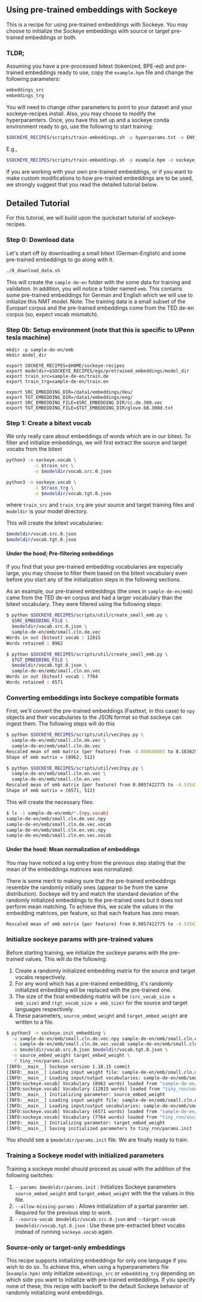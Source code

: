 ## Using pre-trained embeddings with Sockeye

This is a recipe for using pre-trained embeddings with Sockeye. You may choose to initialize the Sockeye embeddings with source or target pre-trained embeddings or both.

### TLDR;
Assuming you have a pre-processed bitext (tokenized, BPE-ed) and pre-trained embeddings ready to use, copy the `example.hpm` file and change the following parameters:

```bash
embeddings_src
embeddings_trg
``` 

You will need to change other parameters to point to your dataset and your sockeye-recipes install. Also, you may choose to modify the hyperparamters. Once, you have this set up and a sockeye conda environment ready to go, use the following to start training:

```bash
$SOCKEYE_RECIPES/scripts/train-embeddings.sh -p hyperparams.txt -e ENV_NAME [-d DEVICE]
```

E.g.,

```bash
$SOCKEYE_RECIPES/scripts/train-embeddings.sh -p example.hpm -e sockeye_cpu
```

If you are working with your own pre-trained embeddings, or if you want to make custom modifications to how pre-trained embeddings are to be used, we strongly suggest that you read the detailed tutorial below.

## Detailed Tutorial

For this tutorial, we will build upon the quickstart tutorial of sockeye-recipes.

### Step 0: Download data

Let's start off by downloading a small bitext (German-English) and some pre-trained embeddings to go along with it.

```bash
./0_download_data.sh
```

This will create the `sample-de-en` folder with the some data for training and validation.
In addition, you will notice a folder named `emb`. This contains some pre-trained embeddings for German and English which we will use to initialize this NMT model.
Note: The training data is a small subset of the Europarl corpus and the pre-trained embeddings come from the TED de-en corpus (so, expect vocab mismatch).

### Step 0b: Setup environment (note that this is specific to UPenn tesla machine)
```
mkdir -p sample-de-en/emb
mkdir model_dir

export SOCKEYE_RECIPES=$HOME/sockeye-recipes
export modeldir=$SOCKEYE_RECIPES/egs/pretrained_embeddings/model_dir
export train_src=sample-de-en/train.de
export train_trg=sample-de-en/train.en

export SRC_EMBEDDING_DIR=/data1/embeddings/deu/
export TGT_EMBEDDING_DIR=/data1/embeddings/eng/
export SRC_EMBEDDING_FILE=$SRC_EMBEDDING_DIR/cc.de.300.vec
export TGT_EMBEDDING_FILE=$TGT_EMBEDDING_DIR/glove.6B.300d.txt
```

### Step 1: Create a bitext vocab

We only really care about embeddings of words which are in our bitext. To filter and initialize embeddings, we will first extract the source and target vocabs from the bitext

```bash
python3 -m sockeye.vocab \
          -i $train_src \
          -o $modeldir/vocab.src.0.json

python3 -m sockeye.vocab \
          -i $train_trg \
          -o $modeldir/vocab.tgt.0.json
```

where `train_src` and `train_trg` are your source and target training files and `modeldir` is your model directory.

This will create the bitext vocabularies:

```bash
$modeldir/vocab.src.0.json
$modeldir/vocab.tgt.0.json
```

#### Under the hood; Pre-filtering embeddings
If you find that your pre-trained embedding vocabularies are especially large, you may choose to filter them based on the bitext vocabulary even before you start any of the initialization steps in the following sections. 

As an example, our pre-trained embeddings (the ones in `sample-de-en/emb`) came from the TED de-en corpus and had a larger vocabulary than the bitext vocabulary. They were filtered using the following steps:

```bash
$ python $SOCKEYE_RECIPES/scripts/util/create_small_emb.py \
  $SRC_EMBEDDING_FILE \
  $modeldir/vocab.src.0.json \
  sample-de-en/emb/small.cln.de.vec
Words in out (bitext) vocab : 12815
Words retained : 8962

$ python $SOCKEYE_RECIPES/scripts/util/create_small_emb.py \
  $TGT_EMBEDDING_FILE \
  $modeldir/vocab.tgt.0.json \
  sample-de-en/emb/small.cln.en.vec
Words in out (bitext) vocab : 7764
Words retained : 6571
```

### Converting embeddings into Sockeye compatible formats

First, we'll convert the pre-trained embeddings (Fasttext, in this case) to `npy` objects and their vocabularies to the JSON format so that sockeye can ingest them. The following steps will do this

```bash
$ python $SOCKEYE_RECIPES/scripts/util/vec2npy.py \
  sample-de-en/emb/small.cln.de.vec \
  sample-de-en/emb/small.cln.de.vec
Rescaled mean of emb matrix (per feature) from -0.004608003 to 8.183625e-11
Shape of emb matrix = (8962, 512)

$ python $SOCKEYE_RECIPES/scripts/util/vec2npy.py \
  sample-de-en/emb/small.cln.en.vec \
  sample-de-en/emb/small.cln.en.vec
Rescaled mean of emb matrix (per feature) from 0.0057422775 to -4.5354318e-11
Shape of emb matrix = (6571, 512)
```

This will create the necessary files:

```bash
$ ls -1 sample-de-en/emb/*.{npy,vocab}
sample-de-en/emb/small.cln.de.vec.npy
sample-de-en/emb/small.cln.de.vec.vocab
sample-de-en/emb/small.cln.en.vec.npy
sample-de-en/emb/small.cln.en.vec.vocab
```

#### Under the hood: Mean normalization of embeddings
You may have noticed a log entry from the previous step stating that the mean of the embeddings matrices was normalized.

There is some merit to making sure that the pre-trained embeddings resemble the randomly initially ones (appear to be from the same distribution). Sockeye will try and match the standard deviation of the randomly initialized embeddings to the pre-trained ones but it does not perform mean matching. To achieve this, we scale the values in the embedding matrices, per feature, so that each feature has zero mean.

```bash
Rescaled mean of emb matrix (per feature) from 0.0057422775 to -4.5354318e-11
```

### Initialize sockeye params with pre-trained values
Before starting training, we initialize the sockeye params with the pre-trained values. This will do the following: 

1. Create a randomly initialized embedding matrix for the source and target vocabs respectively.
2. For any word which has a pre-trained embedding, it's randomly initialized embedding will be replaced with the pre-trained one.
3. The size of the final embedding matrix will be `(src_vocab_size x emb_size)` and `(tgt_vocab_size x emb_size)` for the source and target languages respectively.  
4. These parameters, `source_embed_weight` and `target_embed_weight` are written to a file.

```bash
$ python3 -m sockeye.init_embedding \
  -w sample-de-en/emb/small.cln.de.vec.npy sample-de-en/emb/small.cln.en.vec.npy \
  -i sample-de-en/emb/small.cln.de.vec.vocab sample-de-en/emb/small.cln.en.vec.vocab \
  -o $modeldir/vocab.src.0.json $modeldir/vocab.tgt.0.json \
  -n source_embed_weight target_embed_weight \
  -f tiny_rnn/params.init
[INFO:__main__] Sockeye version 1.18.15 commit
[INFO:__main__] Loading input weight file: sample-de-en/emb/small.cln.de.vec.npy
[INFO:__main__] Loading input/output vocabularies: sample-de-en/emb/small.cln.de.vec.vocab tiny_rnn/vocab.src.0.json
[INFO:sockeye.vocab] Vocabulary (8962 words) loaded from "sample-de-en/emb/small.cln.de.vec.vocab"
[INFO:sockeye.vocab] Vocabulary (12815 words) loaded from "tiny_rnn/vocab.src.0.json"
[INFO:__main__] Initializing parameter: source_embed_weight
[INFO:__main__] Loading input weight file: sample-de-en/emb/small.cln.en.vec.npy
[INFO:__main__] Loading input/output vocabularies: sample-de-en/emb/small.cln.en.vec.vocab tiny_rnn/vocab.tgt.0.json
[INFO:sockeye.vocab] Vocabulary (6571 words) loaded from "sample-de-en/emb/small.cln.en.vec.vocab"
[INFO:sockeye.vocab] Vocabulary (7764 words) loaded from "tiny_rnn/vocab.tgt.0.json"
[INFO:__main__] Initializing parameter: target_embed_weight
[INFO:__main__] Saving initialized parameters to tiny_rnn/params.init
```

You should see a `$modeldir/params.init` file. We are finally ready to train.

### Training a Sockeye model with initialized parameters
Training a sockeye model should proceed as usual with the addition of the following switches:

1. `--params $modeldir/params.init` : Initializes Sockeye parameters `source_embed_weight` and `target_embed_weight` with the the values in this file.
2. `--allow-missing-params` : Allows initialization of a partial paramter set. Required for the previous step to work.
3. `--source-vocab $modeldir/vocab.src.0.json` and `--target-vocab $modeldir/vocab.tgt.0.json` : Use these pre-extracted bitext vocabs instead of running `sockeye.vocab` again.

### Source-only or target-only embeddings
This recipe supports initializing embeddings for only one language if you wish to do so. To achieve this, when using a hyperparameters file (`example.hpm)` only initialize `embeddings_src` or `embeddding_trg` depending on which side you want to initialize with pre-trained embeddings. If you specify none of these, this recipe with backoff to the default Sockeye behavior of randomly initializing word embeddings.

